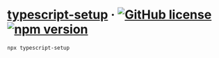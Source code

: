 # [typescript-setup](https://www.npmjs.com/package/typescript-setup) &middot; [![GitHub license](https://img.shields.io/badge/license-MIT-red.svg)](https://github.com/iwashun22/typescript-setup/blob/main/LICENSE) [![npm version](https://img.shields.io/npm/v/typescript-setup?style=flat)](https://www.npmjs.com/package/typescript-setup)


```sh
npx typescript-setup
```
